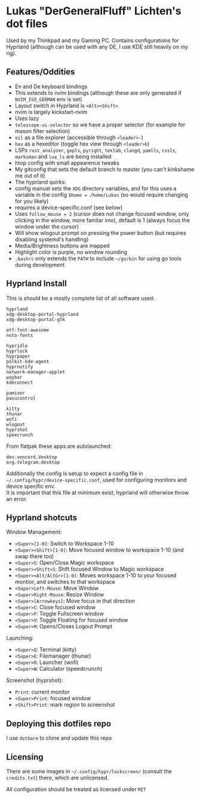# Lukas "DerGeneralFluff" Lichten's dot files
Used by my Thinkpad and my Gaming PC. Contains configurations for Hyprland
(although can be used with any DE, I use KDE still heavily on my rig).  

## Features/Oddities
- En and De keyboard bindings
 - This extends to nvim bindings (although these are only generated if `NVIM_ISO_GERMAN` env is set)
 - Layout switch in Hyprland is `<Alt><Shift>`
- nvim is largely kickstart-nvim
 - Uses lazy
 - `telescope-ui-selector` so we have a proper selector (for example for mason filter selection)
 - `oil` as a file explorer (accessible through `<leader>-`)
 - `hex` as a hexeditor (toggle hex view through `<leader>b`)
 - LSPs `rust_analyzer`, `gopls`, `pyright`, `texlab`, `clangd`, `yamlls`, `cssls`, `marksman` and `lua_ls` are being installed
- htop config with small appearence tweaks
- My gitconfig that sets the default branch to master (you can't kinkshame me out of it)
- The hyprland quirks:
 - config manual sets the `XDG` directory variables, and for this uses a variable in the config `$home = /home/Lukas` (so would require changing for you likely)
 - requires a device-specific.conf (see below)
 - Uses `follow_mouse = 2` (cursor does not change focused window, only clicking in the window, more familar imo), default is 1 (always focus the window under the cursor)
 - Will show wlogout prompt on pressing the power button (but requires disabling systemd's handling)
 - Media/Brightness buttons are mapped
 - Highlight color is purple, no window rounding
- `.bashrc` only extends the `PATH` to include `~/go/bin` for using go tools during development

## Hyprland Install
This is should be a mostly complete list of all software used:
```
hyprland
xdg-desktop-portal-hyprland
xdg-desktop-portal-gtk

otf-font-awesome
noto-fonts

hypridle
hyprlock
hyprpaper
polkit-kde-agent
hyprnotify
network-manager-applet
waybar
kdeconnect

pamixer
pavucontrol

kitty
thunar
wofi
wlogout
hyprshot
speecrunch
```

From flatpak these apps are autolaunched:
```
dev.vencord.Vesktop
org.telegram.desktop
```

Additionally the config is setup to expect a config file in `~/.config/hypr/device-specific.conf`,
used for configuring monitors and device specific env.  
It is important that this file at minimum exist, hyprland will otherwise throw an error.

## Hyprland shotcuts
Window Management:
- `<Super>[1-0]`: Switch to Workspace 1-10
- `<Super><Shift>[1-0]`: Move focused window to workspace 1-10 (and swap there too)
- `<Super>S`: Open/Close Magic workspace
- `<Super><Shift>S`: Shift focused Window to Magic workspace
- `<Super><Alt/AltGr>[1-0]`: Moves workspace 1-10 to your focused montior, and switches to that workspace
- `<Super>Left-Mouse`: Move Window
- `<Super>Right-Mouse`: Resize Window
- `<Super>[Arrowkeys]`: Move focus in that direction
- `<Super>C`: Close focused window
- `<Super>F`: Toggle Fullscreen window
- `<Super>V`: Toggle Floating for focused window
- `<Super>M`: Opens/Closes Logout Prompt

Launching:
- `<Super>Q`: Terminal (kitty)
- `<Super>E`: Filemanager (thunar)
- `<Super>R`: Launcher (wofi)
- `<Super>W`: Calculator (speedcrunch)

Screenshot (hyprshot):
- `Print`: current monitor
- `<Super>Print`: focused window
- `<Shift>Print`: mark region to screenshot

## Deploying this dotfiles repo
I use `dotbare` to clone and update this repo

## Licensing
There are some images in `~/.config/hypr/lockscreen/` (consult the `credits.txt`) there, which are unlicensed.  
  
All configuration should be treated as licensed under `MIT`
